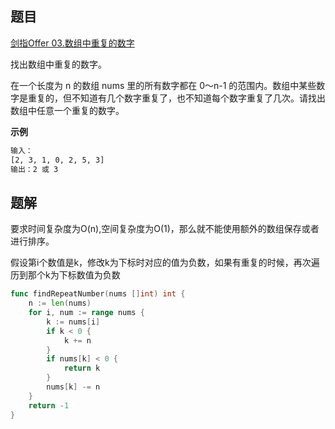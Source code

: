 ## 题目
[剑指Offer 03.数组中重复的数字](https://leetcode-cn.com/problems/shu-zu-zhong-zhong-fu-de-shu-zi-lcof/)

找出数组中重复的数字。


在一个长度为 n 的数组 nums 里的所有数字都在 0～n-1 的范围内。数组中某些数字是重复的，但不知道有几个数字重复了，也不知道每个数字重复了几次。请找出数组中任意一个重复的数字。

**示例**
```html
输入：
[2, 3, 1, 0, 2, 5, 3]
输出：2 或 3 
```

## 题解
要求时间复杂度为O(n),空间复杂度为O(1)，那么就不能使用额外的数组保存或者进行排序。

假设第i个数值是k，修改k为下标时对应的值为负数，如果有重复的时候，再次遍历到那个k为下标数值为负数

```go
func findRepeatNumber(nums []int) int {
    n := len(nums)
    for i, num := range nums {
        k := nums[i]
        if k < 0 {
            k += n
        }
        if nums[k] < 0 {
            return k
        }
        nums[k] -= n
    }
    return -1
}
```